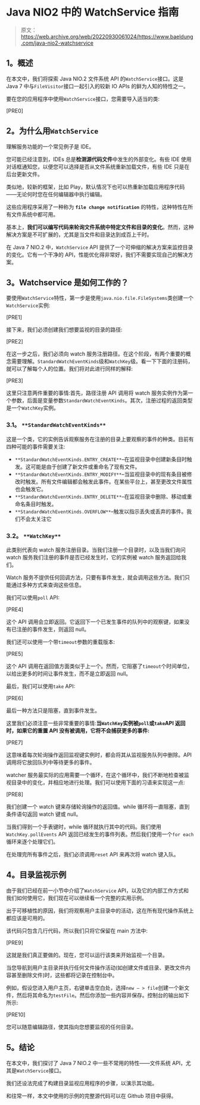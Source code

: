 # Java NIO2 中的 WatchService 指南

> 原文：<https://web.archive.org/web/20220930061024/https://www.baeldung.com/java-nio2-watchservice>

## **1。概述**

在本文中，我们将探索 Java NIO.2 文件系统 API 的`WatchService`接口。这是 Java 7 中与`FileVisitor`接口一起引入的较新 IO APIs 的鲜为人知的特性之一。

要在您的应用程序中使用`WatchService`接口，您需要导入适当的类:

[PRE0]

## **2。为什么用`WatchService`**

理解服务功能的一个常见例子是 IDE。

您可能已经注意到，IDEs 总是**检测源代码文件**中发生的外部变化。有些 IDE 使用对话框通知您，以便您可以选择是否从文件系统重新加载文件，有些 IDE 只是在后台更新文件。

类似地，较新的框架，比如 Play，默认情况下也可以热重新加载应用程序代码——无论何时您在任何编辑器中执行编辑。

这些应用程序采用了一种称为 **`file change notification`** 的特性，这种特性在所有文件系统中都可用。

基本上，**我们可以编写代码来轮询文件系统中特定文件和目录的变化**。然而，这种解决方案是不可扩展的，尤其是当文件和目录达到成百上千时。

在 Java 7 NIO.2 中，`WatchService` API 提供了一个可伸缩的解决方案来监控目录的变化。它有一个干净的 API，性能优化得非常好，我们不需要实现自己的解决方案。

## **3。Watchservice 是如何工作的？**

要使用`WatchService`特性，第一步是使用`java.nio.file.FileSystems`类创建一个`WatchService`实例:

[PRE1]

接下来，我们必须创建我们想要监视的目录的路径:

[PRE2]

在这一步之后，我们必须向 watch 服务注册路径。在这个阶段，有两个重要的概念需要理解。`StandardWatchEventKinds`级和`WatchKey`级。看一下下面的注册码，就可以了解每个人的位置。我们将对此进行同样的解释:

[PRE3]

这里只注意两件重要的事情:首先，路径注册 API 调用将 watch 服务实例作为第一个参数，后面是变量参数`StandardWatchEventKinds`。其次，注册过程的返回类型是一个`WatchKey`实例。

### **3.1。** `**StandardWatchEventKinds**`

这是一个类，它的实例告诉观察服务在注册的目录上要观察的事件的种类。目前有四种可能的事件需要关注:

*   `**StandardWatchEventKinds.ENTRY_CREATE**`–在监视目录中创建新条目时触发。这可能是由于创建了新文件或重命名了现有文件。
*   `**StandardWatchEventKinds.ENTRY_MODIFY**`–当监视目录中的现有条目被修改时触发。所有文件编辑都会触发此事件。在某些平台上，甚至更改文件属性也会触发它。
*   `**StandardWatchEventKinds.ENTRY_DELETE**`–在监视目录中删除、移动或重命名条目时触发。
*   `**StandardWatchEventKinds.OVERFLOW**`–触发以指示丢失或丢弃的事件。我们不会太关注它

### **3.2。** `**WatchKey**`

此类别代表向 watch 服务注册目录。当我们注册一个目录时，以及当我们询问 watch 服务我们注册的事件是否已经发生时，它的实例被 watch 服务返回给我们。

Watch 服务不提供任何回调方法，只要有事件发生，就会调用这些方法。我们只能通过多种方式来查询这些信息。

我们可以使用`poll` API:

[PRE4]

这个 API 调用会立即返回。它返回下一个已发生事件的队列中的观察键，如果没有已注册的事件发生，则返回 null。

我们还可以使用一个带`timeout`参数的重载版本:

[PRE5]

这个 API 调用在返回值方面类似于上一个。然而，它阻塞了`timeout`个时间单位，以给出更多的时间让事件发生，而不是立即返回 null。

最后，我们可以使用`take` API:

[PRE6]

最后一种方法只是阻塞，直到事件发生。

这里我们必须注意一些非常重要的事情:**当`WatchKey`实例被`poll`或`take`API 返回时，如果它的重置 API 没有被调用，它将不会捕获更多的事件:**

[PRE7]

这意味着每次轮询操作返回监视键实例时，都会将其从监视服务队列中删除。API 调用将它放回队列中等待更多的事件。

watcher 服务最实际的应用需要一个循环，在这个循环中，我们不断地检查被监视目录中的变化，并相应地进行处理。我们可以使用下面的习语来实现这一点:

[PRE8]

我们创建一个 watch 键来存储轮询操作的返回值。while 循环将一直阻塞，直到条件语句返回 watch 键或 null。

当我们得到一个手表键时，while 循环就执行其中的代码。我们使用`WatchKey.pollEvents` API 返回已经发生的事件列表。然后我们使用一个`for each`循环来逐个处理它们。

在处理完所有事件之后，我们必须调用`reset` API 来再次将 watch 键入队。

## **4。目录监视示例**

由于我们已经在前一小节中介绍了`WatchService` API，以及它的内部工作方式和我们如何使用它，我们现在可以继续看一个完整的实用示例。

出于可移植性的原因，我们将观察用户主目录中的活动，这在所有现代操作系统上都应该是可用的。

该代码只包含几行代码，所以我们只将它保留在 main 方法中:

[PRE9]

这就是我们真正要做的。现在，您可以运行该类来开始监视一个目录。

当您导航到用户主目录并执行任何文件操作活动(如创建文件或目录、更改文件内容甚至删除文件)时，这些都将记录在控制台中。

例如，假设您进入用户主页，右键单击空白处，选择``new – > file``创建一个新文件，然后将其命名为`testFile`。然后你添加一些内容并保存。控制台的输出如下所示:

[PRE10]

您可以随意编辑路径，使其指向您想要监视的任何目录。

## **5。结论**

在本文中，我们探讨了 Java 7 NIO.2 中一些不常用的特性——文件系统 API，尤其是`WatchService`接口。

我们还设法完成了构建目录监视应用程序的步骤，以演示其功能。

和往常一样，本文中使用的示例的完整源代码可以在 Github 项目中获得。